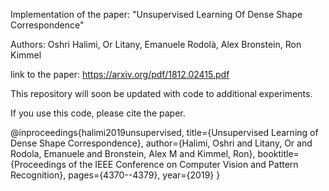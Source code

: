 Implementation of the paper: "Unsupervised Learning Of Dense Shape Correspondence"

Authors: Oshri Halimi, Or Litany, Emanuele Rodolà, Alex Bronstein, Ron Kimmel


link to the paper: https://arxiv.org/pdf/1812.02415.pdf

This repository will soon be updated with code to additional experiments.

If you use this code, please cite the paper.

@inproceedings{halimi2019unsupervised,
  title={Unsupervised Learning of Dense Shape Correspondence},
  author={Halimi, Oshri and Litany, Or and Rodola, Emanuele and Bronstein, Alex M and Kimmel, Ron},
  booktitle={Proceedings of the IEEE Conference on Computer Vision and Pattern Recognition},
  pages={4370--4379},
  year={2019}
}
